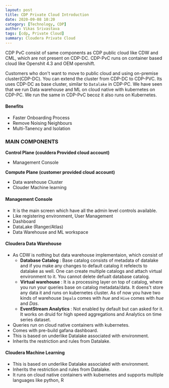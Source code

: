 ```yaml
---
layout: post
title: CDP Private Cloud Introduction
date: 2020-09-08 10:20
category: [Technology, CDP]
author: Vikas Srivastava
tags: [cdp, Private Cloud]
summary: Cloudera Private Cloud
---
```


CDP PvC consist of same components as CDP public cloud like CDW and CML, which are not present on CDP-DC. CDP-PvC runs on container based cloud like Openshit 4.3 and OEM openshift.

Customers who don't want to move to public cloud and using on-premise cluster(CDP-DC). You can extend the cluster from CDP-DC to CDP-PVC. Its uses CDP-DC as base cluster, similar to `Datalake` in CDP-PC. We have seen that we run Data warehouse and ML on cloud native with kubernetes on CDP-PC. We run the same in CDP-PvC becoz it also runs on Kubernetes.


#### **Benefits**

* Faster Onboarding Process
* Remove Noising Neighbours
* Multi-Tanency and Isolation

### MAIN COMPONENTS

**Control Plane (couldera Provided cloud account)**
* Management Console

**Compute Plane (customer provided cloud account)**
* Data warehouse Cluster
* Clouder Machine learning


#### **Management Console**
- It is the main screen which have all the admin level controls available.
- Like registering environment, User Management
- Dashboard
- DataLake (Ranger/Atlas)
- Data Warehouse and ML workspace

#### **Cloudera Data Warehouse**
- As CDW is nothing but data warehouse implementaion, which consist of 
  - **Database Catalog** : Base catalog consists of metadata of datalake and if you make any changes to default catalog it refelects to datalake as well. One can create multiple catalogs and attach virtual environment to it. You cannot delete defualt database catalog.
  - **Virtual warehouse** : It is a processing layer on top of catalog, where you run your queries base on catalog metadata/data. It doens't store any data it and runs on kubernetes cluster. As of now you have two kinds of warehouse `Impala` comes with *hue* and `Hive` comes with *hue* and *Das*.
  - **EventStream Analytics** : Not enabled by default but can asked for it. It works on druid for high speed aggregations and Analytics on time series dataset.
- Queries run on cloud native containers with kubernetes.
- Comes with pre-build gafana dashboard. 
- This is based on underlike Datalake associated with environment.
- Inherits the restriction and rules from Datalake.

#### **Cloudera Machine Learning**
- This is based on underlike Datalake associated with environment.
- Inherits the restriction and rules from Datalake.
- It runs on cloud native containers with kubernetes and supports multiple languages like python, R